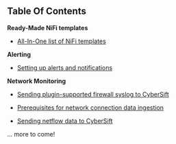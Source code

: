 ## Table Of Contents

**Ready-Made NiFi templates**

* [All-In-One list of NiFi templates](https://gettingstarted.cybersift.io/docs/nifi-templates.md)

**Alerting**

* [Setting up alerts and notifications](https://gettingstarted.cybersift.io/docs/alerting.md)

**Network Monitoring**

* [Sending plugin-supported firewall syslog to CyberSift](https://gettingstarted.cybersift.io/docs/syslog_parser.md)

* [Prerequisites for network connection data ingestion](https://gettingstarted.cybersift.io/docs/ip_required_fields.md)
* [Sending netflow data to CyberSift](https://gettingstarted.cybersift.io/docs/netflow.md)


... more to come!